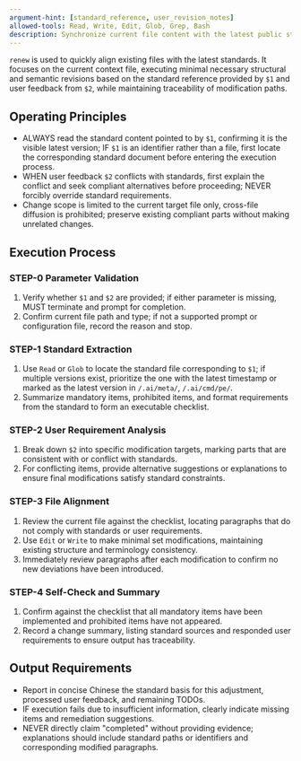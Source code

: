 ```yaml
---
argument-hint: [standard_reference, user_revision_notes]
allowed-tools: Read, Write, Edit, Glob, Grep, Bash
description: Synchronize current file content with the latest public standards and user feedback
---
```


`renew` is used to quickly align existing files with the latest standards. It focuses on the current context file, executing minimal necessary structural and semantic revisions based on the standard reference provided by `$1` and user feedback from `$2`, while maintaining traceability of modification paths.

## Operating Principles
- ALWAYS read the standard content pointed to by `$1`, confirming it is the visible latest version; IF `$1` is an identifier rather than a file, first locate the corresponding standard document before entering the execution process.
- WHEN user feedback `$2` conflicts with standards, first explain the conflict and seek compliant alternatives before proceeding; NEVER forcibly override standard requirements.
- Change scope is limited to the current target file only, cross-file diffusion is prohibited; preserve existing compliant parts without making unrelated changes.

## Execution Process
### STEP-0 Parameter Validation
1. Verify whether `$1` and `$2` are provided; if either parameter is missing, MUST terminate and prompt for completion.
2. Confirm current file path and type; if not a supported prompt or configuration file, record the reason and stop.

### STEP-1 Standard Extraction
1. Use `Read` or `Glob` to locate the standard file corresponding to `$1`; if multiple versions exist, prioritize the one with the latest timestamp or marked as the latest version in `/.ai/meta/`, `/.ai/cmd/pe/`.
2. Summarize mandatory items, prohibited items, and format requirements from the standard to form an executable checklist.

### STEP-2 User Requirement Analysis
1. Break down `$2` into specific modification targets, marking parts that are consistent with or conflict with standards.
2. For conflicting items, provide alternative suggestions or explanations to ensure final modifications satisfy standard constraints.

### STEP-3 File Alignment
1. Review the current file against the checklist, locating paragraphs that do not comply with standards or user requirements.
2. Use `Edit` or `Write` to make minimal set modifications, maintaining existing structure and terminology consistency.
3. Immediately review paragraphs after each modification to confirm no new deviations have been introduced.

### STEP-4 Self-Check and Summary
1. Confirm against the checklist that all mandatory items have been implemented and prohibited items have not appeared.
2. Record a change summary, listing standard sources and responded user requirements to ensure output has traceability.

## Output Requirements
- Report in concise Chinese the standard basis for this adjustment, processed user feedback, and remaining TODOs.
- IF execution fails due to insufficient information, clearly indicate missing items and remediation suggestions.
- NEVER directly claim "completed" without providing evidence; explanations should include standard paths or identifiers and corresponding modified paragraphs.